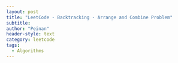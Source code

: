 ```yaml
---
layout: post
title: "LeetCode - Backtracking - Arrange and Combine Problem"
subtitle:
author: "Peinan"
header-style: text
category: leetcode
tags:
  - Algorithms
---
```


